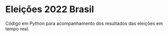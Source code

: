 <h1>Eleições 2022 Brasil</h1>

<p>Código em Python para acompanhamento dos resultados das eleições em tempo real.</p>

